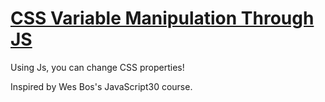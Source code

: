 <a href="https://ayt1da.github.io/
CSS-Variable-Manipulation/" ><h1> CSS Variable Manipulation Through JS </h1></a>

Using Js, you can change CSS properties!

Inspired by Wes Bos's JavaScript30 course.
